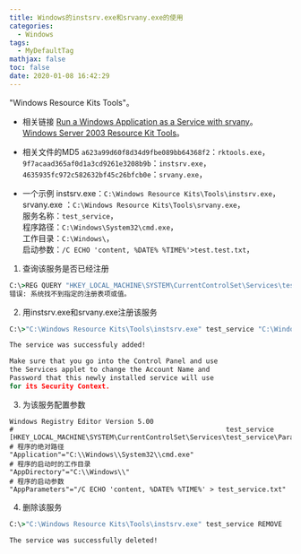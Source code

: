 ```yaml
---
title: Windows的instsrv.exe和srvany.exe的使用
categories:
  - Windows
tags:
  - MyDefaultTag
mathjax: false
toc: false
date: 2020-01-08 16:42:29
---
```

"Windows Resource Kits Tools"。
<!--more-->

* 相关链接
[Run a Windows Application as a Service with srvany](https://www.iceflatline.com/2015/12/run-a-windows-application-as-a-service-with-srvany/)。  
[Windows Server 2003 Resource Kit Tools](https://www.microsoft.com/en-us/download/details.aspx?id=17657)。  

* 相关文件的MD5
`a623a99d60f8d34d9fbe089bb64368f2`：`rktools.exe`，  
`9f7acaad365af0d1a3cd9261e3208b9b`：`instsrv.exe`，  
`4635935fc972c582632bf45c26bfcb0e`：`srvany.exe`，  

* 一个示例
instsrv.exe：`C:\Windows Resource Kits\Tools\instsrv.exe`，  
srvany.exe ：`C:\Windows Resource Kits\Tools\srvany.exe`，  
服务名称：`test_service`，  
程序路径：`C:\Windows\System32\cmd.exe`，  
工作目录：`C:\Windows\`，  
启动参数：`/C ECHO 'content, %DATE% %TIME%'>test.test.txt`，  

1. 查询该服务是否已经注册
```bat
C:\>REG QUERY "HKEY_LOCAL_MACHINE\SYSTEM\CurrentControlSet\Services\test_service"
错误: 系统找不到指定的注册表项或值。
```

2. 用instsrv.exe和srvany.exe注册该服务
```bat
C:\>"C:\Windows Resource Kits\Tools\instsrv.exe" test_service "C:\Windows Resource Kits\Tools\srvany.exe"

The service was successfuly added!

Make sure that you go into the Control Panel and use
the Services applet to change the Account Name and
Password that this newly installed service will use
for its Security Context.
```

3. 为该服务配置参数
```reg
Windows Registry Editor Version 5.00
#                                                     test_service
[HKEY_LOCAL_MACHINE\SYSTEM\CurrentControlSet\Services\test_service\Parameters]
# 程序的绝对路径
"Application"="C:\\Windows\\System32\\cmd.exe"
# 程序的启动时的工作目录
"AppDirectory"="C:\\Windows\\"
# 程序的启动参数
"AppParameters"="/C ECHO 'content, %DATE% %TIME%' > test_service.txt"
```

4. 删除该服务
```bat
C:\>"C:\Windows Resource Kits\Tools\instsrv.exe" test_service REMOVE

The service was successfully deleted!
```
